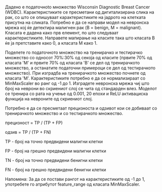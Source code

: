 Дадено е податочноto множество Wisconsin Diagnostic Breast Cancer (WDBC). Карактеристиките се пресметани од дигитализирана слика на рак, со што се опишуваат карактеристиките на јадрото на клетката присутна на сликата. Потребно е да се направи модел на невронска мрежа кој ќе детектира малигнен рак (B = benign, M = malignant). Класата е дадена како прв елемент, по што следуваат карактеристиките. Направете мапирање на класите така што класата B ќе ја претставите како 0, а класата M како 1.

Поделете го податочното множество на тренирачко и тестирачко множество со односот 70%:30% од секоја од класите (првите 70% од класата 'M' и првите 70% од класата 'B' се дел од тренирачкото множество, а останатите податочни примероци се дел од тестирачкото множество). При изградба на тренирачкото множество почнете од класата 'M'. Карактеристиките потребно е да се нормализираат со MinMaxScaler во ранг од -1 до 1. Изградете невронска мрежа чиј што број на неврони во скриениот слој се чита од стандарден влез. Моделот се тренира со рата на учење од 0.001, 20 епохи и ReLU активациска функција на невроните од скриениот слој.

Потребно е да се пресметаат прецизноста и одзивот кои се добиваат со тренирачкото множество и со тестирачкото множество.


прецизност = TP / (TP + FP)

одзив = TP / (TP + FN)


TP - број на точно предвидени малигни клетки

FP - број на грешно предвидени малигни клетки

TN - број на точно предвидени бенигни клетки

FN - број на грешно предвидени бенигни клетки

Напомена: За да се постави рангот на карактеристиките од -1 до 1, употребете го атрибутот feature_range од класата MinMaxScaler.